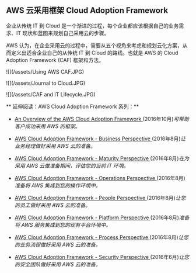 ## AWS 云采用框架 Cloud Adoption Framework

企业从传统 IT 到 Cloud 是一个渐进的过程，每个企业都应该根据自己的业务需求、IT 现状和蓝图来规划自己采用云的步骤。

AWS 认为，在企业采用云的过程中，需要从五个视角来考虑和规划云化方案，从而定义出适合企业自己的从传统 IT 到 Cloud 的路线。也就是 AWS 的 Cloud Adoption Framework (CAF) 框架和方法。

![](/assets/Using AWS CAF.JPG)

![](/assets/Journal to Cloud.JPG)

![](/assets/CAF and IT Lifecycle.JPG)



** 延伸阅读：AWS Cloud Adoption Framework 系列：**

* [An Overview of the AWS Cloud Adoption Framework ](https://d0.awsstatic.com/whitepapers/aws_cloud_adoption_framework.pdf) \(2016年10月\)_可帮助客户成功采用 AWS 的框架。_

* [AWS Cloud Adoption Framework - Business Perspective ](https://d0.awsstatic.com/whitepapers/Business_Perspective_v1.0.pdf) \(2016年8月\)_让业务经理做好采用 AWS 云的准备。_

* [AWS Cloud Adoption Framework - Maturity Perspective ](https://d0.awsstatic.com/whitepapers/Maturity_Perspective_v1.0.pdf) \(2016年8月\)_在为采用 AWS 云做准备期间，评估您的当前 IT 环境。_

* [AWS Cloud Adoption Framework - Operations Perspective ](https://d0.awsstatic.com/whitepapers/Operations_Perspective_v1.0.pdf) \(2016年8月\)_准备将 AWS 集成到您的操作环境中。_

* [AWS Cloud Adoption Framework - People Perspective ](https://d0.awsstatic.com/whitepapers/AWS_CAF_People_Perspective.pdf) \(2016年8月\)_让您的员工做好采用 AWS 云的准备。_

* [AWS Cloud Adoption Framework - Platform Perspective ](https://d0.awsstatic.com/whitepapers/Platform_Perspective.pdf) \(2016年8月\)_准备将 AWS 服务集成到您的现有平台环境中。_

* [AWS Cloud Adoption Framework - Process Perspective ](https://d0.awsstatic.com/whitepapers/Process_Perspective_v1.0.pdf) \(2016年8月\)_让您的业务流程做好采用 AWS 云的准备。_

* [AWS Cloud Adoption Framework - Security Perspective ](https://d0.awsstatic.com/whitepapers/AWS_CAF_Security_Perspective.pdf) \(2016年6月\)_让您的安全团队做好采用 AWS 云的准备。_



